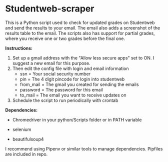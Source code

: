 # Studentweb-scraper
This is a Python script used to check for updated grades on Studentweb and send the results to your email. The email also adds a screenshot of the results table to the email. The scripts also has support for partial grades, where you receive one or two grades before the final one. 

**Instructions:**

1.  Set up a gmail address with the "Allow less secure apps" set to ON. I suggest a new email for this purpose.
2.  Then edit the config file with login and email information
    * ssn = Your social security number
    * pin = The 4 digit pincode for login into studentweb
    * from_mail = The gmail you created for sending the emails
    * password = The password for this email
    * to_mail = The email you want to receive updates on
3.  Schedule the script to run periodically with crontab

**Dependencies:**

* Chromedriver in your python/Scripts folder or in PATH variable

* selenium

* beautifulsoup4

I recommend using Pipenv or similar tools to manage dependencies. Pipfiles are included in repo.

